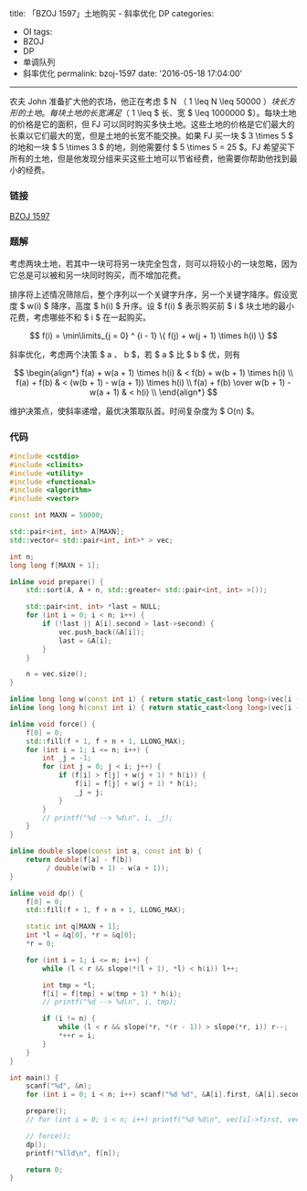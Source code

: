 title: 「BZOJ 1597」土地购买 - 斜率优化 DP
categories:
  - OI
tags:
  - BZOJ
  - DP
  - 单调队列
  - 斜率优化
permalink: bzoj-1597
date: '2016-05-18 17:04:00'
---

农夫 John 准备扩大他的农场，他正在考虑 $ N $（$ 1 \leq N \leq 50000 $）块长方形的土地。每块土地的长宽满足（$ 1 \leq $ 长、宽 $ \leq 1000000 $）。每块土地的价格是它的面积，但 FJ 可以同时购买多快土地。这些土地的价格是它们最大的长乘以它们最大的宽，但是土地的长宽不能交换。如果 FJ 买一块 $ 3 \times 5 $ 的地和一块 $ 5 \times 3 $ 的地，则他需要付 $ 5 \times 5 = 25 $。FJ 希望买下所有的土地，但是他发现分组来买这些土地可以节省经费，他需要你帮助他找到最小的经费。

<!-- more -->

### 链接

[BZOJ 1597](http://www.lydsy.com/JudgeOnline/problem.php?id=1597)

### 题解

考虑两块土地，若其中一块可将另一块完全包含，则可以将较小的一块忽略，因为它总是可以被和另一块同时购买，而不增加花费。

排序将上述情况筛除后，整个序列以一个关键字升序，另一个关键字降序。假设宽度 $ w(i) $ 降序，高度 $ h(i) $ 升序。设 $ f(i) $ 表示购买前 $ i $ 块土地的最小花费，考虑哪些不和 $ i $ 在一起购买。

$$ f(i) = \min\limits_{j = 0} ^ {i - 1} \{ f(j) + w(j + 1) \times h(i) \} $$

斜率优化，考虑两个决策 $ a $、$ b $，若 $ a $ 比 $ b $ 优，则有

$$ \begin{align*} f(a) + w(a + 1) \times h(i) & < f(b) + w(b + 1) \times h(i) \\ f(a) + f(b) & < (w(b + 1) - w(a + 1)) \times h(i) \\ f(a) + f(b) \over w(b + 1) - w(a + 1) & < h(i) \\ \end{align*} $$

维护决策点，使斜率递增，最优决策取队首。时间复杂度为 $ O(n) $。

### 代码

```cpp
#include <cstdio>
#include <climits>
#include <utility>
#include <functional>
#include <algorithm>
#include <vector>

const int MAXN = 50000;

std::pair<int, int> A[MAXN];
std::vector< std::pair<int, int>* > vec;

int n;
long long f[MAXN + 1];

inline void prepare() {
    std::sort(A, A + n, std::greater< std::pair<int, int> >());

    std::pair<int, int> *last = NULL;
    for (int i = 0; i < n; i++) {
        if (!last || A[i].second > last->second) {
            vec.push_back(&A[i]);
            last = &A[i];
        }
    }

    n = vec.size();
}

inline long long w(const int i) { return static_cast<long long>(vec[i - 1]->first); }
inline long long h(const int i) { return static_cast<long long>(vec[i - 1]->second); }

inline void force() {
    f[0] = 0;
    std::fill(f + 1, f + n + 1, LLONG_MAX);
    for (int i = 1; i <= n; i++) {
        int _j = -1;
        for (int j = 0; j < i; j++) {
            if (f[i] > f[j] + w(j + 1) * h(i)) {
                f[i] = f[j] + w(j + 1) * h(i);
                _j = j;
            }
        }
        // printf("%d --> %d\n", i, _j);
    }
}

inline double slope(const int a, const int b) {
    return double(f[a] - f[b])
         / double(w(b + 1) - w(a + 1));
}

inline void dp() {
    f[0] = 0;
    std::fill(f + 1, f + n + 1, LLONG_MAX);

    static int q[MAXN + 1];
    int *l = &q[0], *r = &q[0];
    *r = 0;

    for (int i = 1; i <= n; i++) {
        while (l < r && slope(*(l + 1), *l) < h(i)) l++;

        int tmp = *l;
        f[i] = f[tmp] + w(tmp + 1) * h(i);
        // printf("%d --> %d\n", i, tmp);

        if (i != n) {
            while (l < r && slope(*r, *(r - 1)) > slope(*r, i)) r--;
            *++r = i;
        }
    }
}

int main() {
    scanf("%d", &n);
    for (int i = 0; i < n; i++) scanf("%d %d", &A[i].first, &A[i].second);

    prepare();
    // for (int i = 0; i < n; i++) printf("%d %d\n", vec[i]->first, vec[i]->second);

    // force();
    dp();
    printf("%lld\n", f[n]);

    return 0;
}
```